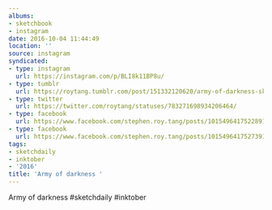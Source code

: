 ```yaml
---
albums:
- sketchbook
- instagram
date: 2016-10-04 11:44:49
location: ''
source: instagram
syndicated:
- type: instagram
  url: https://instagram.com/p/BLI8k11BP8u/
- type: tumblr
  url: https://roytang.tumblr.com/post/151332120620/army-of-darkness-sketchdaily-inktober
- type: twitter
  url: https://twitter.com/roytang/statuses/783271698934206464/
- type: facebook
  url: https://www.facebook.com/stephen.roy.tang/posts/10154964175228912:0
- type: facebook
  url: https://www.facebook.com/stephen.roy.tang/posts/10154964175273912
tags:
- sketchdaily
- inktober
- '2016'
title: 'Army of darkness '
---
```


Army of darkness #sketchdaily #inktober